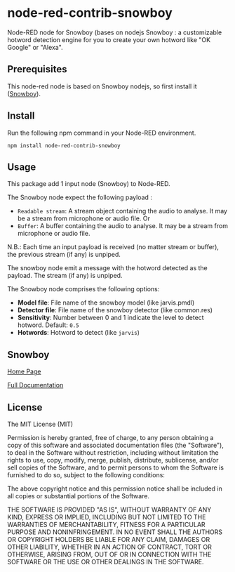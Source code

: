 # node-red-contrib-snowboy

Node-RED node for Snowboy (bases on nodejs Snowboy : a customizable hotword detection engine for you to create your own hotword like "OK Google" or "Alexa".

## Prerequisites
This node-red node is based on Snowboy nodejs, so first install it ([Snowboy](https://www.npmjs.com/package/snowboy)).

## Install
Run the following npm command in your Node-RED environment.
```
npm install node-red-contrib-snowboy
```

## Usage
This package add 1 input node (Snowboy) to Node-RED.

The Snowboy node expect the following payload :
* `Readable stream`: A stream object containing the audio to analyse. It may be a stream from microphone or audio file. 
Or
* `Buffer`: A buffer containing the audio to analyse. It may be a stream from microphone or audio file.

N.B.: Each time an input payload is received (no matter stream or buffer), the previous stream (if any) is unpiped.

The snowboy node emit a message with the hotword detected as the payload. The stream (if any) is unpiped.

The Snowboy node comprises the following options:

* **Model file**: File name of the snowboy model (like jarvis.pmdl)
* **Detector file**: File name of the snowboy detector (like common.res)
* **Sensitivity**: Number between 0 and 1 indicate the level to detect hotword. Default: `0.5`
* **Hotwords**: Hotword to detect (like `jarvis`)

## Snowboy
[Home Page](https://snowboy.kitt.ai)

[Full Documentation](http://docs.kitt.ai/snowboy)

## License
The MIT License (MIT)

Permission is hereby granted, free of charge, to any person obtaining a copy of this software and associated documentation files (the "Software"), to deal in the Software without restriction, including without limitation the rights to use, copy, modify, merge, publish, distribute, sublicense, and/or sell copies of the Software, and to permit persons to whom the Software is furnished to do so, subject to the following conditions:

The above copyright notice and this permission notice shall be included in all copies or substantial portions of the Software.

THE SOFTWARE IS PROVIDED "AS IS", WITHOUT WARRANTY OF ANY KIND, EXPRESS OR IMPLIED, INCLUDING BUT NOT LIMITED TO THE WARRANTIES OF MERCHANTABILITY, FITNESS FOR A PARTICULAR PURPOSE AND NONINFRINGEMENT. IN NO EVENT SHALL THE AUTHORS OR COPYRIGHT HOLDERS BE LIABLE FOR ANY CLAIM, DAMAGES OR OTHER LIABILITY, WHETHER IN AN ACTION OF CONTRACT, TORT OR OTHERWISE, ARISING FROM, OUT OF OR IN CONNECTION WITH THE SOFTWARE OR THE USE OR OTHER DEALINGS IN THE SOFTWARE.
